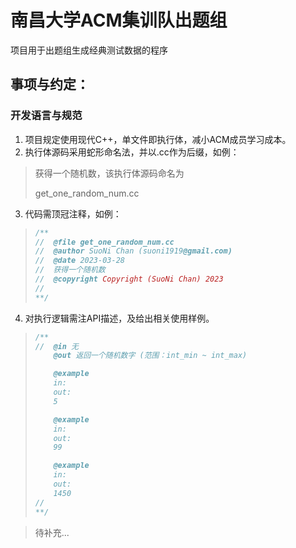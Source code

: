 # 南昌大学ACM集训队出题组

项目用于出题组生成经典测试数据的程序

## 事项与约定：

### 开发语言与规范

1. 项目规定使用现代C++，单文件即执行体，减小ACM成员学习成本。
2. 执行体源码采用蛇形命名法，并以.cc作为后缀，如例：

> 获得一个随机数，该执行体源码命名为
>
> get_one_random_num.cc

3. 代码需顶冠注释，如例：

> ```C++
> /**
> //  @file get_one_random_num.cc
> //  @author SuoNi Chan (suoni1919@gmail.com)
> //  @date 2023-03-28
> //  获得一个随机数
> //  @copyright Copyright (SuoNi Chan) 2023
> //  
> **/
> ```

4. 对执行逻辑需注API描述，及给出相关使用样例。

> ```C++
> /**
> //  @in 无
>     @out 返回一个随机数字 (范围：int_min ~ int_max)
>
>     @example
>     in:
>     out:
>     5
>
>     @example
>     in:
>     out:
>     99
>
>     @example
>     in:
>     out:
>     1450
> //  
> **/
>
> ```

> 待补充...
